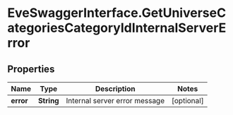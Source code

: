 # EveSwaggerInterface.GetUniverseCategoriesCategoryIdInternalServerError

## Properties
Name | Type | Description | Notes
------------ | ------------- | ------------- | -------------
**error** | **String** | Internal server error message | [optional] 


